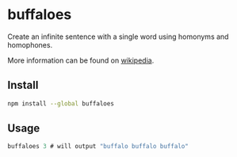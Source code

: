 # buffaloes

Create an infinite sentence with a single word using homonyms and homophones.

More information can be found on [wikipedia](https://simple.wikipedia.org/wiki/Buffalo_buffalo_Buffalo_buffalo_buffalo_buffalo_Buffalo_buffalo).

## Install

```sh
npm install --global buffaloes
```

## Usage

```js
buffaloes 3 # will output "buffalo buffalo buffalo"
```
